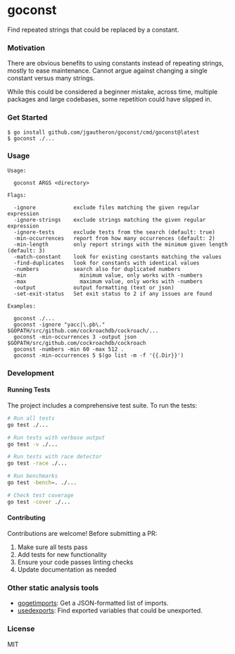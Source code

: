 # goconst

Find repeated strings that could be replaced by a constant.

### Motivation

There are obvious benefits to using constants instead of repeating strings, mostly to ease maintenance. Cannot argue against changing a single constant versus many strings.

While this could be considered a beginner mistake, across time, multiple packages and large codebases, some repetition could have slipped in.

### Get Started

    $ go install github.com/jgautheron/goconst/cmd/goconst@latest
    $ goconst ./...

### Usage

```
Usage:

  goconst ARGS <directory>

Flags:

  -ignore            exclude files matching the given regular expression
  -ignore-strings    exclude strings matching the given regular expression
  -ignore-tests      exclude tests from the search (default: true)
  -min-occurrences   report from how many occurrences (default: 2)
  -min-length        only report strings with the minimum given length (default: 3)
  -match-constant    look for existing constants matching the values
  -find-duplicates   look for constants with identical values
  -numbers           search also for duplicated numbers
  -min          	   minimum value, only works with -numbers
  -max          	   maximum value, only works with -numbers
  -output            output formatting (text or json)
  -set-exit-status   Set exit status to 2 if any issues are found

Examples:

  goconst ./...
  goconst -ignore "yacc|\.pb\." $GOPATH/src/github.com/cockroachdb/cockroach/...
  goconst -min-occurrences 3 -output json $GOPATH/src/github.com/cockroachdb/cockroach
  goconst -numbers -min 60 -max 512 .
  goconst -min-occurrences 5 $(go list -m -f '{{.Dir}}')
```

### Development

#### Running Tests

The project includes a comprehensive test suite. To run the tests:

```bash
# Run all tests
go test ./...

# Run tests with verbose output
go test -v ./...

# Run tests with race detector
go test -race ./...

# Run benchmarks
go test -bench=. ./...

# Check test coverage
go test -cover ./...
```

#### Contributing

Contributions are welcome! Before submitting a PR:

1. Make sure all tests pass
2. Add tests for new functionality
3. Ensure your code passes linting checks
4. Update documentation as needed

### Other static analysis tools

- [gogetimports](https://github.com/jgautheron/gogetimports): Get a JSON-formatted list of imports.
- [usedexports](https://github.com/jgautheron/usedexports): Find exported variables that could be unexported.

### License

MIT
